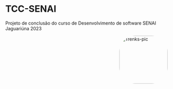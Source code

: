 # TCC-SENAI

Projeto de conclusão do curso de Desenvolvimento de software SENAI Jaguariúna 2023



<img align="right" alt="Trenks-pic" height="150" style="border-radius:50px;" src="https://media.giphy.com/media/xThta1D1sicon7bDpu/giphy.gif">
